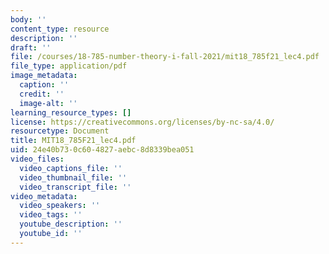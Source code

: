 ```yaml
---
body: ''
content_type: resource
description: ''
draft: ''
file: /courses/18-785-number-theory-i-fall-2021/mit18_785f21_lec4.pdf
file_type: application/pdf
image_metadata:
  caption: ''
  credit: ''
  image-alt: ''
learning_resource_types: []
license: https://creativecommons.org/licenses/by-nc-sa/4.0/
resourcetype: Document
title: MIT18_785F21_lec4.pdf
uid: 24e40b73-0c60-4827-aebc-8d8339bea051
video_files:
  video_captions_file: ''
  video_thumbnail_file: ''
  video_transcript_file: ''
video_metadata:
  video_speakers: ''
  video_tags: ''
  youtube_description: ''
  youtube_id: ''
---
```

